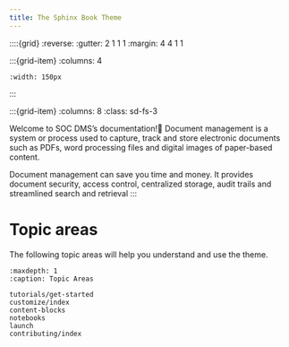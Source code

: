 ```yaml
---
title: The Sphinx Book Theme
---
```


::::{grid}
:reverse:
:gutter: 2 1 1 1
:margin: 4 4 1 1

:::{grid-item}
:columns: 4

```{image} ./_static/logo-square.svg
:width: 150px
```
:::

:::{grid-item}
:columns: 8
:class: sd-fs-3

Welcome to SOC DMS’s documentation!
Document management is a system or process used to capture, track and store electronic documents such as PDFs, word processing files and digital images of paper-based content.

Document management can save you time and money. It provides document security, access control, centralized storage, audit trails and streamlined search and retrieval
:::

# Topic areas

The following topic areas will help you understand and use the theme.

```{toctree}
:maxdepth: 1
:caption: Topic Areas

tutorials/get-started
customize/index
content-blocks
notebooks
launch
contributing/index
```

